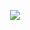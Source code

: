 
<p align="center">
  <img src="https://www.pallet-app.com/static/media/pallete-logo.0365ef85.png">
</p>


